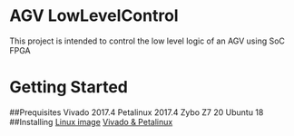 # AGV LowLevelControl 
This project is intended to control the low level logic of an AGV using SoC FPGA

# Getting Started 
##Prequisites 
Vivado 2017.4
Petalinux 2017.4 
Zybo Z7 20
Ubuntu 18
##Installing 
[Linux image](https://github.com/marckri/Fpga-Workshop/blob/master/doc/petalinux.md)
[Vivado & Petalinux](https://github.com/marckri/Fpga-Workshop/blob/master/doc/petalinux.md)
